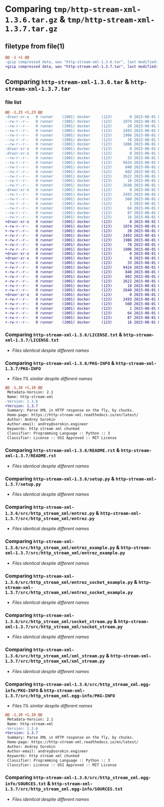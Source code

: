 # Comparing `tmp/http-stream-xml-1.3.6.tar.gz` & `tmp/http-stream-xml-1.3.7.tar.gz`

## filetype from file(1)

```diff
@@ -1 +1 @@
-gzip compressed data, was "http-stream-xml-1.3.6.tar", last modified: Tue Aug  1 08:32:08 2023, max compression
+gzip compressed data, was "http-stream-xml-1.3.7.tar", last modified: Tue Aug  1 08:45:42 2023, max compression
```

## Comparing `http-stream-xml-1.3.6.tar` & `http-stream-xml-1.3.7.tar`

### file list

```diff
@@ -1,23 +1,23 @@
-drwxr-xr-x   0 runner    (1001) docker     (123)        0 2023-08-01 08:32:08.654310 http-stream-xml-1.3.6/
--rw-r--r--   0 runner    (1001) docker     (123)     1074 2023-08-01 08:31:54.000000 http-stream-xml-1.3.6/LICENSE.txt
--rw-r--r--   0 runner    (1001) docker     (123)       20 2023-08-01 08:31:54.000000 http-stream-xml-1.3.6/MANIFEST.in
--rw-r--r--   0 runner    (1001) docker     (123)     2493 2023-08-01 08:32:08.654310 http-stream-xml-1.3.6/PKG-INFO
--rw-r--r--   0 runner    (1001) docker     (123)     1986 2023-08-01 08:31:54.000000 http-stream-xml-1.3.6/README.rst
--rw-r--r--   0 runner    (1001) docker     (123)       78 2023-08-01 08:32:08.654310 http-stream-xml-1.3.6/setup.cfg
--rw-r--r--   0 runner    (1001) docker     (123)     1806 2023-08-01 08:31:54.000000 http-stream-xml-1.3.6/setup.py
-drwxr-xr-x   0 runner    (1001) docker     (123)        0 2023-08-01 08:32:08.650310 http-stream-xml-1.3.6/src/
-drwxr-xr-x   0 runner    (1001) docker     (123)        0 2023-08-01 08:32:08.654310 http-stream-xml-1.3.6/src/http_stream_xml/
--rw-r--r--   0 runner    (1001) docker     (123)       33 2023-08-01 08:31:54.000000 http-stream-xml-1.3.6/src/http_stream_xml/__init__.py
--rw-r--r--   0 runner    (1001) docker     (123)     9424 2023-08-01 08:31:54.000000 http-stream-xml-1.3.6/src/http_stream_xml/entrez.py
--rw-r--r--   0 runner    (1001) docker     (123)      840 2023-08-01 08:31:54.000000 http-stream-xml-1.3.6/src/http_stream_xml/entrez_example.py
--rw-r--r--   0 runner    (1001) docker     (123)      602 2023-08-01 08:31:54.000000 http-stream-xml-1.3.6/src/http_stream_xml/entrez_socket_example.py
--rw-r--r--   0 runner    (1001) docker     (123)     2622 2023-08-01 08:31:54.000000 http-stream-xml-1.3.6/src/http_stream_xml/socket_stream.py
--rw-r--r--   0 runner    (1001) docker     (123)       18 2023-08-01 08:31:54.000000 http-stream-xml-1.3.6/src/http_stream_xml/version.py
--rw-r--r--   0 runner    (1001) docker     (123)     2640 2023-08-01 08:31:54.000000 http-stream-xml-1.3.6/src/http_stream_xml/xml_stream.py
-drwxr-xr-x   0 runner    (1001) docker     (123)        0 2023-08-01 08:32:08.654310 http-stream-xml-1.3.6/src/http_stream_xml.egg-info/
--rw-r--r--   0 runner    (1001) docker     (123)     2493 2023-08-01 08:32:08.000000 http-stream-xml-1.3.6/src/http_stream_xml.egg-info/PKG-INFO
--rw-r--r--   0 runner    (1001) docker     (123)      560 2023-08-01 08:32:08.000000 http-stream-xml-1.3.6/src/http_stream_xml.egg-info/SOURCES.txt
--rw-r--r--   0 runner    (1001) docker     (123)        1 2023-08-01 08:32:08.000000 http-stream-xml-1.3.6/src/http_stream_xml.egg-info/dependency_links.txt
--rw-r--r--   0 runner    (1001) docker     (123)       64 2023-08-01 08:32:08.000000 http-stream-xml-1.3.6/src/http_stream_xml.egg-info/entry_points.txt
--rw-r--r--   0 runner    (1001) docker     (123)       87 2023-08-01 08:32:08.000000 http-stream-xml-1.3.6/src/http_stream_xml.egg-info/requires.txt
--rw-r--r--   0 runner    (1001) docker     (123)       16 2023-08-01 08:32:08.000000 http-stream-xml-1.3.6/src/http_stream_xml.egg-info/top_level.txt
+drwxr-xr-x   0 runner    (1001) docker     (123)        0 2023-08-01 08:45:42.509289 http-stream-xml-1.3.7/
+-rw-r--r--   0 runner    (1001) docker     (123)     1074 2023-08-01 08:45:30.000000 http-stream-xml-1.3.7/LICENSE.txt
+-rw-r--r--   0 runner    (1001) docker     (123)       20 2023-08-01 08:45:30.000000 http-stream-xml-1.3.7/MANIFEST.in
+-rw-r--r--   0 runner    (1001) docker     (123)     2493 2023-08-01 08:45:42.509289 http-stream-xml-1.3.7/PKG-INFO
+-rw-r--r--   0 runner    (1001) docker     (123)     1986 2023-08-01 08:45:30.000000 http-stream-xml-1.3.7/README.rst
+-rw-r--r--   0 runner    (1001) docker     (123)       78 2023-08-01 08:45:42.513289 http-stream-xml-1.3.7/setup.cfg
+-rw-r--r--   0 runner    (1001) docker     (123)     1806 2023-08-01 08:45:30.000000 http-stream-xml-1.3.7/setup.py
+drwxr-xr-x   0 runner    (1001) docker     (123)        0 2023-08-01 08:45:42.505289 http-stream-xml-1.3.7/src/
+drwxr-xr-x   0 runner    (1001) docker     (123)        0 2023-08-01 08:45:42.509289 http-stream-xml-1.3.7/src/http_stream_xml/
+-rw-r--r--   0 runner    (1001) docker     (123)       33 2023-08-01 08:45:30.000000 http-stream-xml-1.3.7/src/http_stream_xml/__init__.py
+-rw-r--r--   0 runner    (1001) docker     (123)     9424 2023-08-01 08:45:30.000000 http-stream-xml-1.3.7/src/http_stream_xml/entrez.py
+-rw-r--r--   0 runner    (1001) docker     (123)      840 2023-08-01 08:45:30.000000 http-stream-xml-1.3.7/src/http_stream_xml/entrez_example.py
+-rw-r--r--   0 runner    (1001) docker     (123)      602 2023-08-01 08:45:30.000000 http-stream-xml-1.3.7/src/http_stream_xml/entrez_socket_example.py
+-rw-r--r--   0 runner    (1001) docker     (123)     2622 2023-08-01 08:45:30.000000 http-stream-xml-1.3.7/src/http_stream_xml/socket_stream.py
+-rw-r--r--   0 runner    (1001) docker     (123)       18 2023-08-01 08:45:30.000000 http-stream-xml-1.3.7/src/http_stream_xml/version.py
+-rw-r--r--   0 runner    (1001) docker     (123)     2640 2023-08-01 08:45:30.000000 http-stream-xml-1.3.7/src/http_stream_xml/xml_stream.py
+drwxr-xr-x   0 runner    (1001) docker     (123)        0 2023-08-01 08:45:42.509289 http-stream-xml-1.3.7/src/http_stream_xml.egg-info/
+-rw-r--r--   0 runner    (1001) docker     (123)     2493 2023-08-01 08:45:42.000000 http-stream-xml-1.3.7/src/http_stream_xml.egg-info/PKG-INFO
+-rw-r--r--   0 runner    (1001) docker     (123)      560 2023-08-01 08:45:42.000000 http-stream-xml-1.3.7/src/http_stream_xml.egg-info/SOURCES.txt
+-rw-r--r--   0 runner    (1001) docker     (123)        1 2023-08-01 08:45:42.000000 http-stream-xml-1.3.7/src/http_stream_xml.egg-info/dependency_links.txt
+-rw-r--r--   0 runner    (1001) docker     (123)       64 2023-08-01 08:45:42.000000 http-stream-xml-1.3.7/src/http_stream_xml.egg-info/entry_points.txt
+-rw-r--r--   0 runner    (1001) docker     (123)       87 2023-08-01 08:45:42.000000 http-stream-xml-1.3.7/src/http_stream_xml.egg-info/requires.txt
+-rw-r--r--   0 runner    (1001) docker     (123)       16 2023-08-01 08:45:42.000000 http-stream-xml-1.3.7/src/http_stream_xml.egg-info/top_level.txt
```

### Comparing `http-stream-xml-1.3.6/LICENSE.txt` & `http-stream-xml-1.3.7/LICENSE.txt`

 * *Files identical despite different names*

### Comparing `http-stream-xml-1.3.6/PKG-INFO` & `http-stream-xml-1.3.7/PKG-INFO`

 * *Files 1% similar despite different names*

```diff
@@ -1,10 +1,10 @@
 Metadata-Version: 2.1
 Name: http-stream-xml
-Version: 1.3.6
+Version: 1.3.7
 Summary: Parse XML in HTTP response on the fly, by chunks.
 Home-page: https://http-stream-xml.readthedocs.io/en/latest/
 Author: Andrey Sorokin
 Author-email: andrey@sorokin.engineer
 Keywords: http stream xml chunked
 Classifier: Programming Language :: Python :: 3
 Classifier: License :: OSI Approved :: MIT License
```

### Comparing `http-stream-xml-1.3.6/README.rst` & `http-stream-xml-1.3.7/README.rst`

 * *Files identical despite different names*

### Comparing `http-stream-xml-1.3.6/setup.py` & `http-stream-xml-1.3.7/setup.py`

 * *Files identical despite different names*

### Comparing `http-stream-xml-1.3.6/src/http_stream_xml/entrez.py` & `http-stream-xml-1.3.7/src/http_stream_xml/entrez.py`

 * *Files identical despite different names*

### Comparing `http-stream-xml-1.3.6/src/http_stream_xml/entrez_example.py` & `http-stream-xml-1.3.7/src/http_stream_xml/entrez_example.py`

 * *Files identical despite different names*

### Comparing `http-stream-xml-1.3.6/src/http_stream_xml/entrez_socket_example.py` & `http-stream-xml-1.3.7/src/http_stream_xml/entrez_socket_example.py`

 * *Files identical despite different names*

### Comparing `http-stream-xml-1.3.6/src/http_stream_xml/socket_stream.py` & `http-stream-xml-1.3.7/src/http_stream_xml/socket_stream.py`

 * *Files identical despite different names*

### Comparing `http-stream-xml-1.3.6/src/http_stream_xml/xml_stream.py` & `http-stream-xml-1.3.7/src/http_stream_xml/xml_stream.py`

 * *Files identical despite different names*

### Comparing `http-stream-xml-1.3.6/src/http_stream_xml.egg-info/PKG-INFO` & `http-stream-xml-1.3.7/src/http_stream_xml.egg-info/PKG-INFO`

 * *Files 1% similar despite different names*

```diff
@@ -1,10 +1,10 @@
 Metadata-Version: 2.1
 Name: http-stream-xml
-Version: 1.3.6
+Version: 1.3.7
 Summary: Parse XML in HTTP response on the fly, by chunks.
 Home-page: https://http-stream-xml.readthedocs.io/en/latest/
 Author: Andrey Sorokin
 Author-email: andrey@sorokin.engineer
 Keywords: http stream xml chunked
 Classifier: Programming Language :: Python :: 3
 Classifier: License :: OSI Approved :: MIT License
```

### Comparing `http-stream-xml-1.3.6/src/http_stream_xml.egg-info/SOURCES.txt` & `http-stream-xml-1.3.7/src/http_stream_xml.egg-info/SOURCES.txt`

 * *Files identical despite different names*

